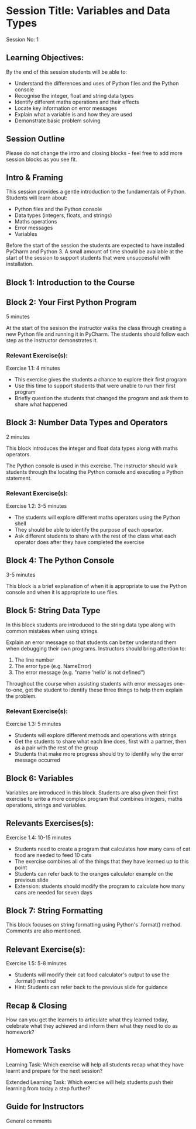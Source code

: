 # Session Title: Variables and Data Types

Session No: 1
 
## Learning Objectives:

By the end of this session students will be able to:

- Understand the differences and uses of Python files and the Python console
- Recognise the integer, float and string data types
- Identify different maths operations and their effects
- Locate key information on error messages
- Explain what a variable is and how they are used
- Demonstrate basic problem solving


## Session Outline

Please do not change the intro and closing blocks - feel free to add more session blocks as you see fit.


## Intro & Framing

This session provides a gentle introduction to the fundamentals of Python. Students will learn about:

- Python files and the Python console
- Data types (integers, floats, and strings)
- Maths operations
- Error messages 
- Variables

Before the start of the session the students are expected to have installed PyCharm and Python 3. A small amount of time should be available at the start of the session to support students that were unsuccessful with installation.

## Block 1: Introduction to the Course


## Block 2: Your First Python Program

5 minutes

At the start of the sesison the instructor walks the class through creating a new Python file and running it in PyCharm. The students should follow each step as the instructor demonstrates it.

### Relevant Exercise(s):

Exercise 1.1: 4 minutes
- This exercise gives the students a chance to explore their first program
- Use this time to support students that were unable to run their first program
- Briefly question the students that changed the program and ask them to share what happened


## Block 3: Number Data Types and Operators

2 minutes

This block introduces the integer and float data types along with maths operators.

The Python console is used in this exercise. The instructor should walk students through the locating the Python console and executing a Python statement.

### Relevant Exercise(s):

Exercise 1.2: 3-5 minutes
- The students will explore different maths operators using the Python shell
- They should be able to identify the purpose of each opeartor.
- Ask different students to share with the rest of the class what each operator does after they have completed the exercise

## Block 4: The Python Console

3-5 minutes

This block is a brief explanation of when it is appropriate to use the Python console and when it is appropriate to use files.

## Block 5: String Data Type

In this block students are introduced to the string data type along with common mistakes when using strings. 

Explain an error message so that students can better understand them when debugging their own programs. Instructors should bring attention to:
1. The line number
1. The error type (e.g. NameError)
1. The error message (e.g. "name 'hello' is not defined")

Throughout the course when assisting students with error messages one-to-one, get the student to identify these three things to help them explain the problem.


### Relevant Exercise(s):

Exercise 1.3: 5 minutes
- Students will explore different methods and operations with strings
- Get the students to share what each line does, first with a partner, then as a pair with the rest of the group
- Students that make more progress should try to identify why the error message occurred  


## Block 6: Variables

Variables are introduced in this block. Students are also given their first exercise to write a more complex program that combines integers, maths operations, strings and variables.

## Relevants Exercises(s):

Exercise 1.4: 10-15 minutes
- Students need to create a program that calculates how many cans of cat food are needed to feed 10 cats
- The exercise combines all of the things that they have learned up to this point
- Students can refer back to the oranges calculator example on the previous slide
- Extension: students should modify the program to calculate how many cans are needed for seven days


## Block 7: String Formatting

This block focuses on string formatting using Python's .format() method. Comments are also mentioned.

## Relevant Exercise(s):

Exercise 1.5: 5-8 minutes
- Students will modify their cat food calculator's output to use the .format() method
- Hint: Students can refer back to the previous slide for guidance


## Recap & Closing
How can you get the learners to articulate what they learned today, celebrate what they achieved and inform them what they need to do as homework?



## Homework Tasks

Learning Task: 
Which exercise will help all students recap what they have learnt and prepare for the next session?


Extended Learning Task:
Which exercise will help students push their learning from today a step further?



## Guide for Instructors 

General comments


